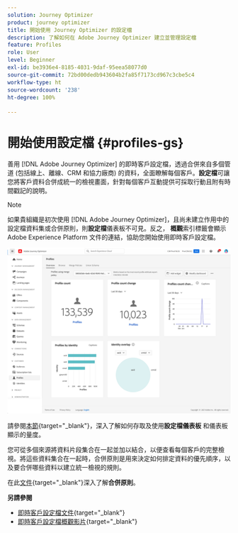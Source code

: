 ```yaml
---
solution: Journey Optimizer
product: journey optimizer
title: 開始使用 Journey Optimizer 的設定檔
description: 了解如何在 Adobe Journey Optimizer 建立並管理設定檔
feature: Profiles
role: User
level: Beginner
exl-id: be3936e4-8185-4031-9daf-95eea58077d0
source-git-commit: 72bd00dedb943604b2fa85f7173cd967c3cbe5c4
workflow-type: ht
source-wordcount: '238'
ht-degree: 100%

---
```


# 開始使用設定檔 {#profiles-gs}

善用 [!DNL Adobe Journey Optimizer] 的即時客戶設定檔，透過合併來自多個管道 (包括線上、離線、CRM 和協力廠商) 的資料，全面瞭解每個客戶。**設定檔**&#x200B;可讓您將客戶資料合併成統一的檢視畫面，針對每個客戶互動提供可採取行動且附有時間戳記的說明。

>[!NOTE]
>
>如果貴組織是初次使用 [!DNL Adobe Journey Optimizer]，且尚未建立作用中的設定檔資料集或合併原則，則&#x200B;**設定檔**&#x200B;儀表板不可見。反之， **概觀**&#x200B;索引標籤會顯示 Adobe Experience Platform 文件的連結，協助您開始使用即時客戶設定檔。

![](assets/profiles-home.png)

請參閱[本節](https://experienceleague.adobe.com/docs/experience-platform/profile/ui/user-guide.html?lang=zh-Hant){target="_blank"}，深入了解如何存取及使用&#x200B;**設定檔儀表板** 和儀表板顯示的量度。

您可從多個來源將資料片段集合在一起並加以結合，以便查看每個客戶的完整檢視。將這些資料集合在一起時，合併原則是用來決定如何排定資料的優先順序，以及要合併哪些資料以建立統一檢視的規則。 

在此[文件](https://experienceleague.adobe.com/docs/experience-platform/profile/merge-policies/ui-guide.html?lang=zh-Hant){target="_blank"}深入了解&#x200B;**合併原則**。

**另請參閱**

* [即時客戶設定檔文件](https://experienceleague.adobe.com/docs/experience-platform/query/home.html?lang=zh-Hant){target="_blank"}
* [即時客戶設定檔概觀影片](https://experienceleague.adobe.com/docs/experience-platform/profile/home.html?lang=zh-Hant){target="_blank"}
